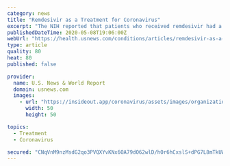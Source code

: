 ```yaml
---
category: news
title: "Remdesivir as a Treatment for Coronavirus"
excerpt: "The NIH reported that patients who received remdesivir had a 31% faster time to recovery than patients who received a placebo. The median recovery time was 11 days for patients wh"
publishedDateTime: 2020-05-08T19:06:00Z
webUrl: "https://health.usnews.com/conditions/articles/remdesivir-as-a-treatment-for-coronavirus"
type: article
quality: 80
heat: 80
published: false

provider:
  name: U.S. News & World Report
  domain: usnews.com
  images:
    - url: "https://insideout.app/coronavirus/assets/images/organizations/usnews.com-50x50.jpg"
      width: 50
      height: 50

topics:
  - Treatment
  - Coronavirus

secured: "CNqVnM9nzMsdG2qo3PVQXYvKNx6OA79dO62wlD/hOr6hCxslS+dPG7L8mTkUWXxnjqPWt+Z7p9DqDyT0/pLsZST4Ri4233RGJOV/69q5RceSNecOA4LvlkqdqnlmoenWDNB48ZlSnHp9dwteFia/F6J6/fjfBsW/3FNdT13HgXy9wjYvPY9KoAkbwpUdSW3nLVM98FKchweR4FKyUC4Qu0uqsZpIz5Iw1qMTU6RqV/H3HDjrFMGE1ukLIwqiJ1xru7yBwitBHr/Ysn1Xk1nITdoYMWBtWi3uecl6H64A57Z2TzqeHAOlBJHZYFmSyeCzOB3t987GBplaiIK1KG/S15jr9RplkrD5IocHLSPjYxDGqAh81X5AtBwGBcbuVxCdI9JnsGe3eOFbcGG0WUBm2nHCVD9yJiZHysDmxHQuvUj27nY4p1erKWbvyQ4+ejKbz5qxJcIufJLyuS/49IjNUTEESNY8prwK+NfVIeIb048=;9RInWqwrYptjVGjgoBCIOA=="
---
```


